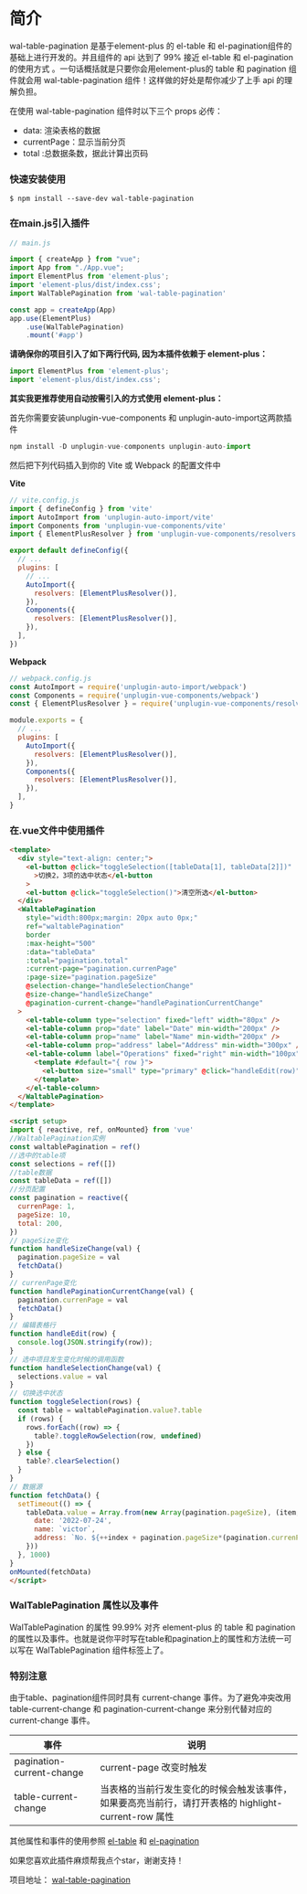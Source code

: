 # 简介
wal-table-pagination 是基于element-plus 的 el-table 和 el-pagination组件的基础上进行开发的。并且组件的 api 达到了 99% 接近 el-table 和 el-pagination的使用方式 。一句话概括就是只要你会用element-plus的 table 和 pagination 组件就会用 wal-table-pagination 组件！这样做的好处是帮你减少了上手 api 的理解负担。

在使用 wal-table-pagination 组件时以下三个 props 必传：

- data: 渲染表格的数据
- currentPage：显示当前分页
- total :总数据条数，据此计算出页码
### 快速安装使用
```
$ npm install --save-dev wal-table-pagination
```

### 在main.js引入插件
```js
// main.js

import { createApp } from "vue";
import App from "./App.vue";
import ElementPlus from 'element-plus';
import 'element-plus/dist/index.css';
import WalTablePagination from 'wal-table-pagination'

const app = createApp(App)
app.use(ElementPlus)
    .use(WalTablePagination)
    .mount('#app')

```

**请确保你的项目引入了如下两行代码, 因为本插件依赖于 element-plus：**
```js
import ElementPlus from 'element-plus';
import 'element-plus/dist/index.css';
```
**其实我更推荐使用自动按需引入的方式使用 element-plus：**

首先你需要安装unplugin-vue-components 和 unplugin-auto-import这两款插件

```js
npm install -D unplugin-vue-components unplugin-auto-import
```
然后把下列代码插入到你的 Vite 或 Webpack 的配置文件中

**Vite**
```js
// vite.config.js
import { defineConfig } from 'vite'
import AutoImport from 'unplugin-auto-import/vite'
import Components from 'unplugin-vue-components/vite'
import { ElementPlusResolver } from 'unplugin-vue-components/resolvers'

export default defineConfig({
  // ...
  plugins: [
    // ...
    AutoImport({
      resolvers: [ElementPlusResolver()],
    }),
    Components({
      resolvers: [ElementPlusResolver()],
    }),
  ],
})
```
**Webpack**

```js
// webpack.config.js
const AutoImport = require('unplugin-auto-import/webpack')
const Components = require('unplugin-vue-components/webpack')
const { ElementPlusResolver } = require('unplugin-vue-components/resolvers')

module.exports = {
  // ...
  plugins: [
    AutoImport({
      resolvers: [ElementPlusResolver()],
    }),
    Components({
      resolvers: [ElementPlusResolver()],
    }),
  ],
}
```

### 在.vue文件中使用插件

```html
<template>
  <div style="text-align: center;">
    <el-button @click="toggleSelection([tableData[1], tableData[2]])"
      >切换2，3项的选中状态</el-button
    >
    <el-button @click="toggleSelection()">清空所选</el-button>
  </div>
  <WaltablePagination
    style="width:800px;margin: 20px auto 0px;"
    ref="waltablePagination"
    border
    :max-height="500"
    :data="tableData"
    :total="pagination.total"
    :current-page="pagination.currenPage"
    :page-size="pagination.pageSize"
    @selection-change="handleSelectionChange"
    @size-change="handleSizeChange"
    @pagination-current-change="handlePaginationCurrentChange"
  >
    <el-table-column type="selection" fixed="left" width="80px" />
    <el-table-column prop="date" label="Date" min-width="200px" />
    <el-table-column prop="name" label="Name" min-width="200px" />
    <el-table-column prop="address" label="Address" min-width="300px" />
    <el-table-column label="Operations" fixed="right" min-width="100px">
      <template #default="{ row }">
        <el-button size="small" type="primary" @click="handleEdit(row)">编辑</el-button>
      </template>
    </el-table-column>
  </WaltablePagination>
</template>

<script setup>
import { reactive, ref, onMounted} from 'vue'
//WaltablePagination实例
const waltablePagination = ref()  
//选中的table项
const selections = ref([]) 
//table数据
const tableData = ref([])  
//分页配置
const pagination = reactive({
  currenPage: 1,
  pageSize: 10,
  total: 200,
})
// pageSize变化
function handleSizeChange(val) {
  pagination.pageSize = val
  fetchData()
}
// currenPage变化
function handlePaginationCurrentChange(val) {
  pagination.currenPage = val
  fetchData()
}
// 编辑表格行
function handleEdit(row) {
  console.log(JSON.stringify(row));
}
// 选中项目发生变化时候的调用函数
function handleSelectionChange(val) {
  selections.value = val
}
// 切换选中状态
function toggleSelection(rows) {
  const table = waltablePagination.value?.table
  if (rows) {
    rows.forEach((row) => {
      table?.toggleRowSelection(row, undefined)
    })
  } else {
    table?.clearSelection()
  }
}
// 数据源
function fetchData() {
  setTimeout(() => {
    tableData.value = Array.from(new Array(pagination.pageSize), (item, index) => ({
      date: '2022-07-24',
      name: `victor`,
      address: `No. ${++index + pagination.pageSize*(pagination.currenPage-1)} , Grove St, Los Angeles`
    }))
  }, 1000)
}
onMounted(fetchData)
</script>
```

### WalTablePagination 属性以及事件

WalTablePagination 的属性 99.99% 对齐 element-plus 的 table 和 pagination 的属性以及事件。也就是说你平时写在table和pagination上的属性和方法统一可以写在 WalTablePagination 组件标签上了。

### 特别注意

由于table、pagination组件同时具有 current-change 事件。为了避免冲突改用 table-current-change 和 pagination-current-change 来分别代替对应的 current-change 事件。

| 事件 | 说明 |
| -- | -- |
| pagination-current-change | current-page 改变时触发 |
| table-current-change | 当表格的当前行发生变化的时候会触发该事件，如果要高亮当前行，请打开表格的 highlight-current-row 属性 |


其他属性和事件的使用参照 [el-table](https://element-plus.gitee.io/zh-CN/component/table.html) 和 [el-pagination](https://element-plus.gitee.io/zh-CN/component/pagination.html)

如果您喜欢此插件麻烦帮我点个star，谢谢支持！

项目地址： [wal-table-pagination](https://github.com/JZH189/wal-table-pagination)